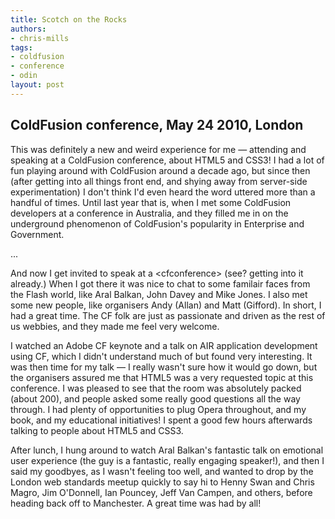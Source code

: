 ```yaml
---
title: Scotch on the Rocks
authors:
- chris-mills
tags:
- coldfusion
- conference
- odin
layout: post
---
```

<p><h2>ColdFusion conference, May 24 2010, London</h2>

<p>This was definitely a new and weird experience for me — attending and speaking at a ColdFusion conference, about HTML5 and CSS3! I had a lot of fun playing around with ColdFusion around a decade ago, but since then (after getting into all things front end, and shying away from server-side experimentation) I don&#39;t think I&#39;d even heard the word uttered more than a handful of times. Until last year that is, when I met some ColdFusion developers at a conference in Australia, and they filled me in on the underground phenomenon of ColdFusion&#39;s popularity in Enterprise and Government.</p> ... </p><!--more--><p>And now I get invited to speak at a &lt;cfconference&gt; (see? getting into it already.) When I got there it was nice to chat to some familair faces from the Flash world, like Aral Balkan, John Davey and Mike Jones. I also met some new people, like organisers Andy (Allan) and Matt (Gifford). In short, I had a great time. The CF folk are just as passionate and driven as the rest of us webbies, and they made me feel very welcome.</p>

<p>I watched an Adobe CF keynote and a talk on AIR application development using CF, which I didn&#39;t understand much of but found very interesting. It was then time for my talk — I really wasn&#39;t sure how it would go down, but the organisers assured me that HTML5 was a very requested topic at this conference. I was pleased to see that the room was absolutely packed (about 200), and people asked some really good questions all the way through. I had plenty of opportunities to plug Opera throughout, and my book, and my educational initiatives! I spent a good few hours afterwards talking to people about HTML5 and CSS3.</p>

<p>After lunch, I hung around to watch Aral Balkan&#39;s fantastic talk on emotional user experience (the guy is a fantastic, really engaging speaker!), and then I said my goodbyes, as I wasn&#39;t feeling too well, and wanted to drop by the London web standards meetup quickly to say hi to Henny Swan and Chris Magro, Jim O&#39;Donnell, Ian Pouncey, Jeff Van Campen, and others, before heading back off to Manchester. A great time was had by all!</p>
